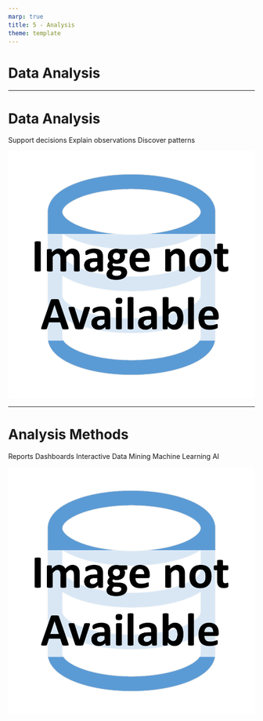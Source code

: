 ```yaml
---
marp: true
title: 5 - Analysis
theme: template
---
```


<!-- _class: title-only -->

# Data Analysis

---

<!-- _class: title-two-content-left-center -->

# Data Analysis

Support decisions
Explain observations
Discover patterns

![image An icon of a magnifying glass over a bar chart in a flat minimalist style](images/placeholder.png)

---

<!-- _class: title-two-content-left-center -->

# Analysis Methods

Reports
Dashboards
Interactive
Data Mining
Machine Learning
AI

![image An icon of a computer screen displaying a bar chart and a line chart in a flat minimalist style](images/placeholder.png)
